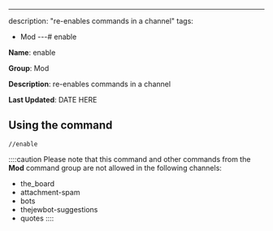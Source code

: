 ---
description: "re-enables commands in a channel"
tags:
  - Mod
---# enable

**Name**: enable

**Group**: Mod

**Description**: re-enables commands in a channel

**Last Updated**: DATE HERE

## Using the command

    //enable

::::caution Please note that this command and other commands from the **Mod** command group are not allowed in the following channels:
- the_board
- attachment-spam
- bots
- thejewbot-suggestions
- quotes
::::